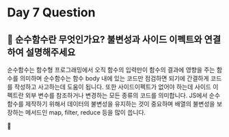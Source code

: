 # Day 7 Question



## :memo: 순수함수란 무엇인가요? 불변성과 사이드 이펙트와 연결하여 설명해주세요

순수함수는 함수형 프로그래밍에서 오직 함수의 입력만이 함수의 결과에 영향을 주는 함수를 의미하며 순수함수는 함수 body 내에 있는 코드만 점검하면 되기에 간결하게 코드를 작성하고 사고하는데 도움이 됩니다. 또한 사이드이펙트가 없어야 하는데 사이드 이펙트란 외부 변수를 참조하거나 변경하는 모든 종류의 코드를 의미합니다. JS에서 순수함수를 제작하기 위해서 데이터의 불변성을 유지하는 것이 중요하며 배열의 불변성을 보장하는 메서드인 map, filter, reduce 등을 많이 씁니다.

:rocket:

